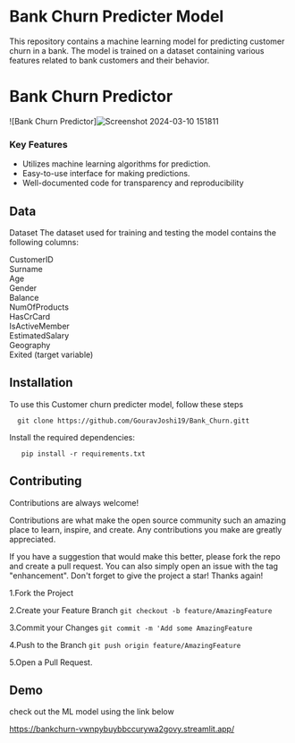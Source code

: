 
# Bank Churn Predicter Model
This repository contains a machine learning model for predicting customer churn in a bank. The model is trained on a dataset containing various features related to bank customers and their behavior.

# Bank Churn Predictor

![Bank Churn Predictor]![Screenshot 2024-03-10 151811](https://github.com/GouravJoshi19/Bank_Churn/assets/131295744/17f20c17-d534-4958-9260-5c089e2add27)

### Key Features

- Utilizes machine learning algorithms for prediction.
- Easy-to-use interface for making predictions.
- Well-documented code for transparency and reproducibility
## Data
Dataset
The dataset used for training and testing the model contains the following columns:

CustomerID      
Surname   
Age  
Gender  
Balance  
NumOfProducts  
HasCrCard  
IsActiveMember  
EstimatedSalary  
Geography  
Exited (target variable)  
## Installation

To use this Customer churn predicter model, follow these steps

```
  git clone https://github.com/GouravJoshi19/Bank_Churn.gitt

```
Install the required dependencies: 

```
   pip install -r requirements.txt

```
    
## Contributing

Contributions are always welcome!

Contributions are what make the open source community such an amazing place to learn, inspire, and create. Any contributions you make are greatly appreciated.

If you have a suggestion that would make this better, please fork the repo and create a pull request. You can also simply open an issue with the tag "enhancement". Don't forget to give the project a star! Thanks again!

1.Fork the Project

2.Create your Feature Branch ```git checkout -b feature/AmazingFeature```

3.Commit your Changes ```git commit -m 'Add some AmazingFeature```

4.Push to the Branch ```git push origin feature/AmazingFeature```

5.Open a Pull Request.


## Demo
check out the ML model using the link below

https://bankchurn-vwnpybuybbccurywa2govy.streamlit.app/

